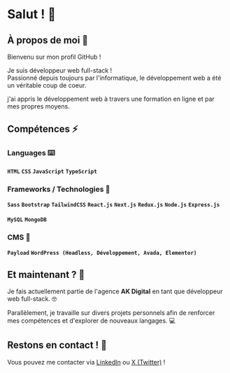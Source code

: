 # Salut ! 👋

## À propos de moi 🤔

Bienvenu sur mon profil GitHub !

Je suis développeur web full-stack ! <br />
Passionné depuis toujours par l'informatique, le développement web a été un véritable coup de coeur.

j'ai appris le développement web à travers une formation en ligne et par mes propres moyens.

## Compétences ⚡

### Languages ⌨️
**`HTML`** **`CSS`** **`JavaScript`** **`TypeScript`**

### Frameworks / Technologies 🚀 
**`Sass`** **`Bootstrap`** **`TailwindCSS`** **`React.js`** **`Next.js`** **`Redux.js`** **`Node.js`** **`Express.js`** 
<br />
<br />
**`MySQL`** **`MongoDB`**

### CMS 🧩
**`Payload`** **`WordPress (Headless, Développement, Avada, Elementor)`**

## Et maintenant ? 🌱

Je fais actuellement partie de l'agence **AK Digital** en tant que développeur web full-stack. 🤓

Parallèlement, je travaille sur divers projets personnels afin de renforcer mes compétences et d'explorer de nouveaux langages. 💻

## Restons en contact ! 💬

Vous pouvez me contacter via [LinkedIn](https://www.linkedin.com/in/n-t-dev-b72892265/) ou [X (Twitter)](https://x.com/Hyalin_dev) !
